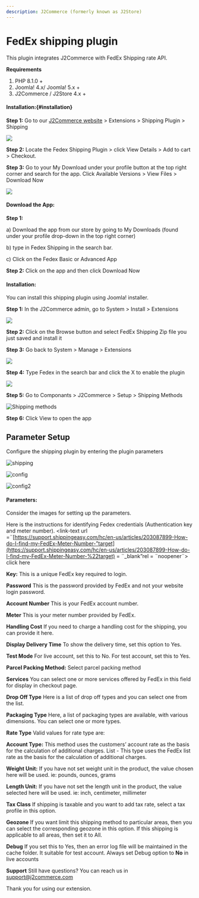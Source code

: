```yaml
---
description: J2Commerce (formerly known as J2Store)
---
```


# FedEx shipping plugin

This plugin integrates J2Commerce with FedEx Shipping rate API.

**Requirements**

1. PHP 8.1.0 +
2. Joomla! 4.x/ Joomla! 5.x +
3. J2Commerce / J2Store 4.x +

#### **‌Installation:**{#installation}

**Step 1:** Go to our [J2Commerce website](https://www.j2commerce.com/) > Extensions > Shipping Plugin > Shipping

![](/img/fedex-purchase.webp)

**Step 2:** Locate the Fedex Shipping Plugin > click View Details > Add to cart > Checkout.&#x20;

**Step 3:** Go to your My Download under your profile button at the top right corner and search for the app. Click Available Versions > View Files > Download Now

![](/img/fedex-download.webp)

#### **Download the App:**

**Step 1:**&#x20;

a) Download the app from our store by going to My Downloads (found under your profile drop-down in the top right corner)&#x20;

b) type in Fedex Shipping in the search bar.&#x20;

c) Click on the Fedex Basic or Advanced App

**Step 2:** Click on the app and then click Download Now

#### **Installation:**&#x20;

You can install this shipping plugin using Joomla! installer.

**Step 1:** In the J2Commerce admin, go to System > Install > Extensions&#x20;

![](<../../assets/app install1.webp>)

**Step 2:** Click on the Browse button and select FedEx Shipping Zip file you just saved and install it

**Step 3:** Go back to System > Manage > Extensions

![](/img/fedex-installer-2.jpg)

**Step 4:** Type Fedex in the search bar and click the X to enable the plugin

![](../../assets/fedex-enable.webp)

**Step 5:** Go to Componants > J2Commerce > Setup > Shipping Methods

![Shipping methods](../../assets/fedex-setup.webp)

**Step 6:** Click View to open the app

## Parameter Setup

Configure the shipping plugin by entering the plugin parameters

![shipping](../../assets/fedex-config1.webp)

![config](../../assets/fedex-config2.webp)

![config2](../../assets/fedex-config3.webp)

#### **Parameters:**&#x20;

Consider the images for setting up the parameters.

Here is the instructions for identifying Fedex credentials (Authentication key and meter number). \<link-text url =¨[https://support.shippingeasy.com/hc/en-us/articles/203087899-How-do-I-find-my-FedEx-Meter-Number-”target](https://support.shippingeasy.com/hc/en-us/articles/203087899-How-do-I-find-my-FedEx-Meter-Number-%22target) = ¨\_blank”rel = ¨noopener¨> click here

**Key:** This is a unique FedEx key required to login.

**Password** This is the password provided by FedEx and not your website login password.

**Account Number** This is your FedEx account number.

**Meter** This is your meter number provided by FedEx.

**Handling Cost** If you need to charge a handling cost for the shipping, you can provide it here.

**Display Delivery Time** To show the delivery time, set this option to Yes.

**Test Mode** For live account, set this to No. For test account, set this to Yes.

**Parcel Packing Method:** Select parcel packing method

**Services** You can select one or more services offered by FedEx in this field for display in checkout page.

**Drop Off Type** Here is a list of drop off types and you can select one from the list.

**Packaging Type** Here, a list of packaging types are available, with various dimensions. You can select one or more types.

**Rate Type** Valid values for rate type are:

**Account Type:** This method uses the customers’ account rate as the basis for the calculation of additional charges. List - This type uses the FedEx list rate as the basis for the calculation of additional charges.

**Weight Unit:** If you have not set weight unit in the product, the value chosen here will be used. ie: pounds, ounces, grams

**Length Unit:** If you have not set the length unit in the product, the value selected here will be used. ie: inch, centimeter, millimeter

**Tax Class** If shipping is taxable and you want to add tax rate, select a tax profile in this option.

**Geozone** If you want limit this shipping method to particular areas, then you can select the corresponding geozone in this option. If this shipping is applicable to all areas, then set it to All.

**Debug** If you set this to Yes, then an error log file will be maintained in the cache folder. It suitable for test account. Always set Debug option to **No** in live accounts

**Support** Still have questions? You can reach us in [support@j2commerce.com](mailto\:support@j2commerce.com)

Thank you for using our extension.
